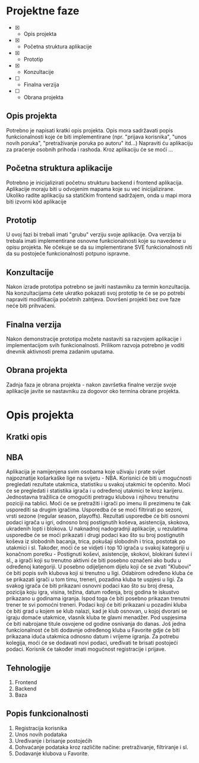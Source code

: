 # Projektne faze
- [x] - Opis projekta
- [x] - Početna struktura aplikacije
- [x] - Prototip
- [x] - Konzultacije
- [ ] - Finalna verzija
- [ ] - Obrana projekta

## Opis projekta
Potrebno je napisati kratki opis projekta.
Opis mora sadržavati popis funkcionalnosti koje će biti implementirane (npr. "prijava korisnika", "unos novih poruka", "pretraživanje poruka po autoru" itd...)
Napraviti ću aplikaciju za praćenje osobnih prihoda i rashoda. Kroz aplikaciju će se moći ...

## Početna struktura aplikacije
Potrebno je inicijalizirati početnu strukturu backend i frontend aplikacija.
Aplikacije moraju biti u odvojenim mapama koje su već inicijalizirane.
Ukoliko radite aplikaciju sa statičkim frontend sadržajem, onda u mapi mora biti izvorni kôd aplikacije

## Prototip
U ovoj fazi bi trebali imati "grubu" verziju svoje aplikacije. Ova verzija bi trebala imati implementirane osnovne funkcionalnosti koje su navedene u opisu projekta. Ne očekuje se da su implementirane SVE funkcionalnosti niti da su postojeće funkcionalnosti potpuno ispravne.

## Konzultacije
Nakon izrade prototipa potrebno se javiti nastavniku za termin konzultacija. Na konzultacijama ćete ukratko pokazati svoj prototip te će se po potrebi napraviti modifikacija početnih zahtjeva. Dovršeni projekti bez ove faze neće biti prihvaćeni.

## Finalna verzija
Nakon demonstracije prototipa možete nastaviti sa razvojem aplikacije i implementacijom svih funkcionalnosti. Prilikom razvoja potrebno je voditi dnevnik aktivnosti prema zadanim uputama.

## Obrana projekta
Zadnja faza je obrana projekta - nakon završetka finalne verzije svoje aplikacije javite se nastavniku za dogovor oko termina obrane projekta.

# Opis projekta
## Kratki opis
## NBA
Aplikacija je namijenjena svim osobama koje uživaju i prate svijet najpoznatije košarkaške lige na svijetu - NBA. Korisnici će biti u mogućnosti pregledati rezultate utakmica, statistiku u svakoj utakmici te općenito. Moći će se pregledati i statistika igrača i u određenoj utakmici te kroz karijeru. Jednostavna tražilica će omogućiti pretragu klubova i njihovu trenutnu poziciji na tablici. Moći će se pretražiti i igrači po imenu ili prezimenu te čak usporediti sa drugim igračima. Usporedba će se moći filtrirati po sezoni, vrsti sezone (regular season, playoffs). Rezultati usporedbe će biti osnovni podaci igrača u igri, odnosno broj postignutih koševa, asistencija, skokova, ukradenih lopti i blokova. U naknadnoj nadogradnji aplikacije, u rezulatima usporedbe će se moći prikazati i drugi podaci kao što su broj postignutih koševa iz slobodnih bacanja, trica, pokušaji slobodnih i trica, postotak po utakmici i sl. Također, moći će se vidjeti i top 10 igrača u svakoj kategoriji u konačnom poretku - Postignuti koševi, asistencije, skokovi, blokirani šutevi i sl., a igrači koji su trenutno aktivni će biti posebno označeni ako budu u određenoj kategoriji. U posebno odijeljenom dijelu koji će se zvati "Klubovi" će biti popis svih klubova koji si trenutno u ligi. Odabirom određeno kluba će se prikazati igrači u tom timu, treneri, pozadina kluba te uspjesi u ligi.  Za svakog igrača će biti prikazani  osnovni podaci kao što su broj dresa, pozicija koju igra, visina, težina, datum rođenja, broj godina te iskustvo prikazano u godinama igranja. Ispod toga će biti posebno prikazan trenutni trener te svi pomoćni treneri. Podaci koji će biti prikazani u pozadini kluba će biti grad u kojem se klub nalazi, kad je klub osnovan, u kojoj dvorani se igraju domaće utakmice, vlasnik kluba te glavni menadžer. Pod uspjesima će biti nabrojane titule osvojene od godine osnivanja do danas. Još jedna funkcionalnost će biti dodavnje određenog kluba u Favorite gdje će biti prikazana iduća utakmica odnosno datum i vrijeme igranja. Za potrebu kolegija, moći će se dodavati novi podaci, uređivati te brisati postojeći podaci. Korisnik će također imati mogućnost registracije i prijave. 
## Tehnologije
1. Frontend
2. Backend
3. Baza
## Popis funkcionalnosti
1. Registracija korisnika
2. Unos novih podataka
3. Uređivanje i brisanje postojećih
4. Dohvaćanje podataka kroz različite načine: pretraživanje, filtriranje i sl.
5. Dodavanje klubova u Favorite. 
